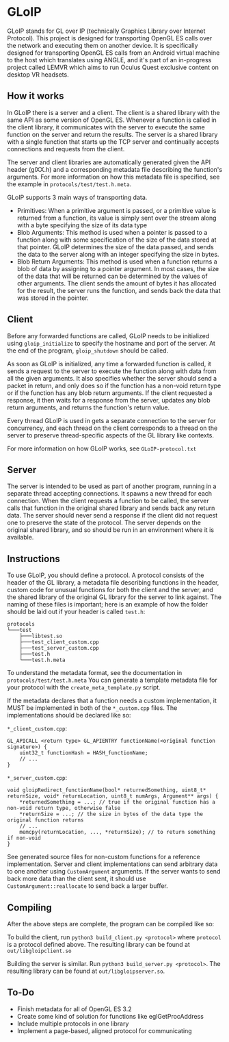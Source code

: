 # GLoIP
GLoIP stands for GL over IP (technically Graphics Library over Internet Protocol).
This project is designed for transporting OpenGL ES calls over the network and executing them on another device.
It is specifically designed for transporting OpenGL ES calls from an Android virtual machine to the host which translates using ANGLE,
and it's part of an in-progress project called LEMVR which aims to run Oculus Quest exclusive content on desktop VR headsets.

## How it works
In GLoIP there is a server and a client. The client is a shared library with the same API as some version of OpenGL ES.
Whenever a function is called in the client library, it communicates with the server to execute the same function on the server and return the results.
The server is a shared library with a single function that starts up the TCP server and continually accepts connections and requests from the client.

The server and client libraries are automatically generated given the API header (glXX.h) and a corresponding metadata file describing the function's arguments.
For more information on how this metadata file is specified, see the example in `protocols/test/test.h.meta`.

GLoIP supports 3 main ways of transporting data.
- Primitives: When a primitive argument is passed, or a primitive value is returned from a function, its value is simply sent over the stream 
along with a byte specifying the size of its data type
- Blob Arguments: This method is used when a pointer is passed to a function along with some specification of the size of the data stored at that pointer.
GLoIP determines the size of the data passed, and sends the data to the server along with an integer specifying the size in bytes.
- Blob Return Arguments: This method is used when a function returns a blob of data by assigning to a pointer argument.
In most cases, the size of the data that will be returned can be determined by the values of other arguments.
The client sends the amount of bytes it has allocated for the result, the server runs the function, and sends back the data that was stored in the pointer.

## Client
Before any forwarded functions are called, GLoIP needs to be initialized using `gloip_initialize` to specify the hostname and port of the server.
At the end of the program, `gloip_shutdown` should be called.

As soon as GLoIP is initialized, any time a forwarded function is called, it sends a request to the server to execute the function
along with data from all the given arguments. It also specifies whether the server should send a packet in return,
and only does so if the function has a non-void return type or if the function has any blob return arguments.
If the client requested a response, it then waits for a response from the server, updates any blob return arguments, and returns the function's return value.

Every thread GLoIP is used in gets a separate connection to the server for concurrency, and each thread on the client corresponds to a thread on the server
to preserve thread-specific aspects of the GL library like contexts.

For more information on how GLoIP works, see `GLoIP-protocol.txt`

## Server
The server is intended to be used as part of another program, running in a separate thread accepting connections. It spawns a new thread for each connection.
When the client requests a function to be called, the server calls that function in the original shared library and sends back any return data.
The server should never send a response if the client did not request one to preserve the state of the protocol.
The server depends on the original shared library, and so should be run in an environment where it is available.

## Instructions
To use GLoIP, you should define a protocol. A protocol consists of the header of the GL library, a metadata file describing functions in the header,
custom code for unusual functions for both the client and the server, and the shared library of the original GL library for the server to link against.
The naming of these files is important; here is an example of how the folder should be laid out if your header is called `test.h`:
```
protocols
└───test
    ├───libtest.so
    ├───test_client_custom.cpp
    ├───test_server_custom.cpp
    ├───test.h
    └───test.h.meta
```
To understand the metadata format, see the documentation in `protocols/test/test.h.meta`
You can generate a template metadata file for your protocol with the `create_meta_template.py` script.

If the metadata declares that a function needs a custom implementation, it MUST be implemented in both of the `*_custom.cpp` files.
The implementations should be declared like so:

`*_client_custom.cpp`:
```
GL_APICALL <return type> GL_APIENTRY functionName(<original function signature>) {
    uint32_t functionHash = HASH_functionName;
    // ...
}
```

`*_server_custom.cpp`:
```
void gloipRedirect_functionName(bool* returnedSomething, uint8_t* returnSize, void* returnLocation, uint8_t numArgs, Argument** args) {
    *returnedSomething = ...; // true if the original function has a non-void return type, otherwise false
    *returnSize = ...; // the size in bytes of the data type the original function returns
    // ...
    memcpy(returnLocation, ..., *returnSize); // to return something if non-void
}
```
See generated source files for non-custom functions for a reference implementation. Server and client implementations can send arbitrary data to one another using
`CustomArgument` arguments. If the server wants to send back more data than the client sent, it should use `CustomArgument::reallocate` to send back 
a larger buffer.

## Compiling
After the above steps are complete, the program can be compiled like so:

To build the client, run `python3 build_client.py <protocol>` where `protocol` is a protocol defined above.
The resulting library can be found at `out/libgloipclient.so`

Building the server is similar. Run `python3 build_server.py <protocol>`. The resulting library can be found at `out/libgloipserver.so`.

## To-Do
- Finish metadata for all of OpenGL ES 3.2
- Create some kind of solution for functions like eglGetProcAddress
- Include multiple protocols in one library
- Implement a page-based, aligned protocol for communicating

